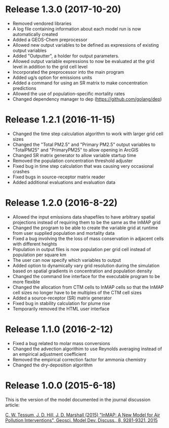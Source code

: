 # Release 1.3.0 (2017-10-20)
* Removed vendored libraries
* A log file containing information about each model run is now automatically created
* Added a GEOS-Chem preprocessor
* Allowed new output variables to be defined as expressions of existing output variables
* Added "Outputter", a holder for output parameters.
* Allowed output variable expressions to now be evaluated at the grid level in addition to the grid cell level
* Incorporated the preprocessor into the main program
* Added ug/s option for emissions units
* Added a command for using an SR matrix to make concentration predictions
* Allowed the use of population-specific mortality rates
* Changed dependency manager to dep (https://github.com/golang/dep)

# Release 1.2.1 (2016-11-15)
* Changed the time step calculation algorithm to work with larger grid cell sizes
* Changed the "Total PM2.5" and "Primary PM2.5" output variables to "TotalPM25" and "PrimaryPM25" to allow opening in ArcGIS
* Changed SR matrix generator to allow variable startup time
* Removed the population concentration threshold adjuster
* Fixed bug in time step calculation that was causing very occasional crashes
* Fixed bugs in source-receptor matrix reader
* Added additional evaluations and evaluation data

# Release 1.2.0 (2016-8-22)
* Allowed the input emissions data shapefiles to have arbitrary spatial projections instead of requiring them to be the same as the InMAP grid
* Changed the program to be able to create the variable grid at runtime from user supplied population and mortality data
* Fixed a bug involving the the loss of mass conservation in adjacent cells with different heights
* Population in output files is now population per grid cell instead of population per square km
* The user can now specify which variables to output
* Added option to dynamically vary grid resolution during the simulation based on spatial gradients in concentration and population density
* Changed the command line interface for the executable program to be more flexible
* Changed the allocation from CTM cells to InMAP cells so that the InMAP cell sizes no longer have to be multiples of the CTM cell sizes
* Added a source-receptor (SR) matrix generator
* Fixed bug in stability calculation for plume rise
* Temporarily removed the HTML user interface

# Release 1.1.0 (2016-2-12)
* Fixed a bug related to molar mass conversions
* Changed the advection algorithim to use Reynolds averaging instead of an empirical adjustment coefficient
* Removed the empirical correction factor for ammonia chemistry
* Changed the dry-deposition algorithm

# Release 1.0.0 (2015-6-18)
This is the version of the model documented in the journal discussion article:

[C. W. Tessum, J. D. Hill, J. D. Marshall (2015) "InMAP: A New Model for Air Pollution Interventions", Geosci. Model Dev. Discuss., 8, 9281-9321, 2015](http://www.geosci-model-dev-discuss.net/8/9281/2015/gmdd-8-9281-2015.html)
